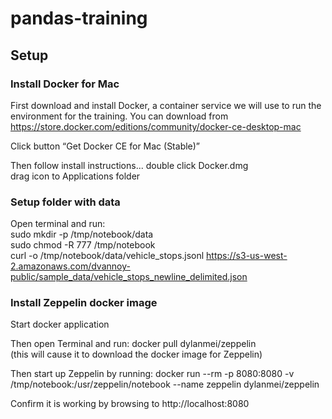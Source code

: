 # pandas-training

## Setup
### Install Docker for Mac
First download and install Docker, a container service we will use to run the environment for the training.  You can download from https://store.docker.com/editions/community/docker-ce-desktop-mac

Click button “Get Docker CE for Mac (Stable)”

Then follow install instructions...
double click Docker.dmg  
drag icon to Applications folder  

### Setup folder with data
Open terminal and run:  
sudo mkdir -p /tmp/notebook/data  
sudo chmod -R 777 /tmp/notebook  
curl -o /tmp/notebook/data/vehicle_stops.jsonl https://s3-us-west-2.amazonaws.com/dvannoy-public/sample_data/vehicle_stops_newline_delimited.json


### Install Zeppelin docker image
Start docker application

Then open Terminal and run:
docker pull dylanmei/zeppelin  
(this will cause it to download the docker image for Zeppelin)

Then start up Zeppelin by running:
docker run --rm -p 8080:8080 -v /tmp/notebook:/usr/zeppelin/notebook --name zeppelin dylanmei/zeppelin

Confirm it is working by browsing to http://localhost:8080



